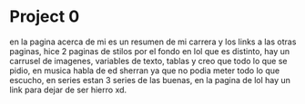 # Project 0
en la pagina acerca de mi es un resumen de mi carrera y los links a las otras paginas, hice 2 paginas de stilos por el fondo en lol que es distinto, hay un carrusel de imagenes, variables de texto, tablas y creo que todo lo que se pidio, en musica habla de ed sherran ya que no podia meter todo lo que escucho, en series estan 3 series de las buenas, en la pagina de lol hay un link para dejar de ser hierro xd.
